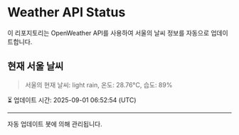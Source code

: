 
# Weather API Status

이 리포지토리는 OpenWeather API를 사용하여 서울의 날씨 정보를 자동으로 업데이트합니다.

## 현재 서울 날씨
> 서울의 현재 날씨: light rain, 온도: 28.76°C, 습도: 89%

⏳ 업데이트 시간: 2025-09-01 06:52:54 (UTC)

---
자동 업데이트 봇에 의해 관리됩니다.
